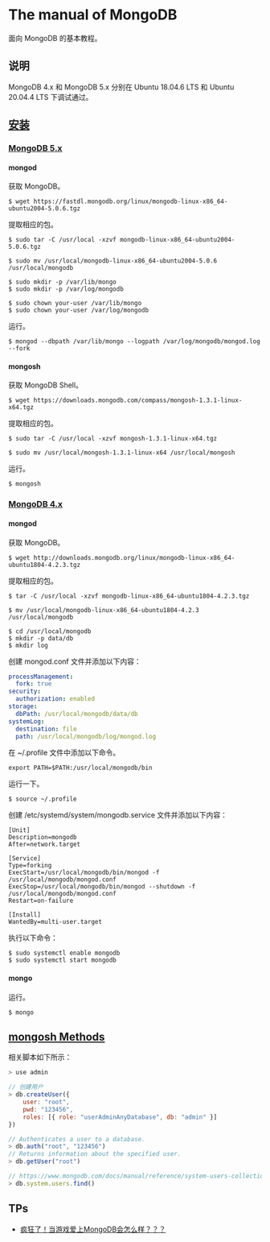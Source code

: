 # The manual of MongoDB

面向 MongoDB 的基本教程。

## 说明

MongoDB 4.x 和 MongoDB 5.x 分别在 Ubuntu 18.04.6 LTS 和 Ubuntu 20.04.4 LTS 下调试通过。

## [安装](https://www.mongodb.com/docs/manual/tutorial/install-mongodb-on-ubuntu-tarball/)

### [MongoDB 5.x](https://www.mongodb.com/try/download/community)

#### mongod

获取 MongoDB。

```
$ wget https://fastdl.mongodb.org/linux/mongodb-linux-x86_64-ubuntu2004-5.0.6.tgz
```

提取相应的包。

```
$ sudo tar -C /usr/local -xzvf mongodb-linux-x86_64-ubuntu2004-5.0.6.tgz

$ sudo mv /usr/local/mongodb-linux-x86_64-ubuntu2004-5.0.6 /usr/local/mongodb

$ sudo mkdir -p /var/lib/mongo
$ sudo mkdir -p /var/log/mongodb

$ sudo chown your-user /var/lib/mongo
$ sudo chown your-user /var/log/mongodb
```

运行。

```
$ mongod --dbpath /var/lib/mongo --logpath /var/log/mongodb/mongod.log --fork
```

#### mongosh

获取 MongoDB Shell。

```
$ wget https://downloads.mongodb.com/compass/mongosh-1.3.1-linux-x64.tgz
```

提取相应的包。

```
$ sudo tar -C /usr/local -xzvf mongosh-1.3.1-linux-x64.tgz

$ sudo mv /usr/local/mongosh-1.3.1-linux-x64 /usr/local/mongosh
```

运行。

```
$ mongosh
```

### [MongoDB 4.x](https://www.mongodb.org/dl/linux/x86_64-ubuntu1804)

#### mongod

获取 MongoDB。

```
$ wget http://downloads.mongodb.org/linux/mongodb-linux-x86_64-ubuntu1804-4.2.3.tgz
```

提取相应的包。

```
$ tar -C /usr/local -xzvf mongodb-linux-x86_64-ubuntu1804-4.2.3.tgz

$ mv /usr/local/mongodb-linux-x86_64-ubuntu1804-4.2.3 /usr/local/mongodb

$ cd /usr/local/mongodb
$ mkdir -p data/db
$ mkdir log
```

创建 mongod.conf 文件并添加以下内容：

```yaml
processManagement:
  fork: true
security:
  authorization: enabled
storage:
  dbPath: /usr/local/mongodb/data/db
systemLog:
  destination: file
  path: /usr/local/mongodb/log/mongod.log
```

在 ~/.profile 文件中添加以下命令。

```
export PATH=$PATH:/usr/local/mongodb/bin
```

运行一下。

```
$ source ~/.profile
```

创建 /etc/systemd/system/mongodb.service 文件并添加以下内容：

```
[Unit]
Description=mongodb
After=network.target

[Service]
Type=forking
ExecStart=/usr/local/mongodb/bin/mongod -f /usr/local/mongodb/mongod.conf
ExecStop=/usr/local/mongodb/bin/mongod --shutdown -f /usr/local/mongodb/mongod.conf
Restart=on-failure

[Install]
WantedBy=multi-user.target
```

执行以下命令：

```
$ sudo systemctl enable mongodb
$ sudo systemctl start mongodb
```

#### mongo

运行。

```
$ mongo
```

## [mongosh Methods](https://www.mongodb.com/docs/manual/reference/method/)

相关脚本如下所示：

```js
> use admin

// 创建用户
> db.createUser({
    user: "root",
    pwd: "123456",
    roles: [{ role: "userAdminAnyDatabase", db: "admin" }]
})

// Authenticates a user to a database.
> db.auth("root", "123456")
// Returns information about the specified user.
> db.getUser("root")

// https://www.mongodb.com/docs/manual/reference/system-users-collection/
> db.system.users.find()
```

## TPs

+ [疯狂了！当游戏爱上MongoDB会怎么样？？？](https://blog.csdn.net/yaxuan88521/article/details/128544163)
